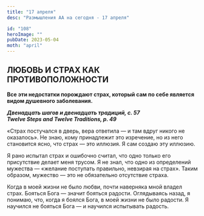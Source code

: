 ```yaml
---
title: "17 апреля"
desc: "Размышления АА на сегодня - 17 апреля"

id: "108"
heroImage: ""
pubDate: 2023-05-04
moth: "april"
---
```


## ЛЮБОВЬ И СТРАХ КАК ПРОТИВОПОЛОЖНОСТИ

**Все эти недостатки порождают страх, который сам по себе является видом
душевного заболевания.**

**_Двенадцать шагов и двенадцать традиций, с. 57  
Twelve Steps and Twelve Traditions, p. 49_**

«Страх постучался в дверь, вера ответила — и там вдруг никого не оказалось».
Не знаю, кому принадлежит это изречение, но из него становится ясно, что страх
— это иллюзия. Я сам создаю эту иллюзию.

Я рано испытал страх и ошибочно считал, что одно только его присутствие делает
меня трусом. Я не знал, что одно из определений мужества — «желание поступать
правильно, невзирая на страх». Таким образом, мужество — это не обязательно
отсутствие страха.

Когда в моей жизни не было любви, почти наверняка мной владел страх. Бояться
Бога — значит бояться радости. Оглядываясь назад, я понимаю, что, когда я
боялся Бога, в моей жизни не было радости. Я научился не бояться Бога — и
научился испытывать радость.
